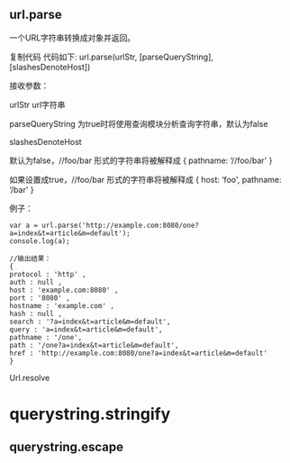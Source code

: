 ## url.parse

一个URL字符串转换成对象并返回。

复制代码 代码如下:
url.parse(urlStr, [parseQueryString], [slashesDenoteHost])

接收参数：

urlStr url字符串

parseQueryString 为true时将使用查询模块分析查询字符串，默认为false

slashesDenoteHost

默认为false，//foo/bar 形式的字符串将被解释成 { pathname: ‘//foo/bar' }

如果设置成true，//foo/bar 形式的字符串将被解释成 { host: ‘foo', pathname: ‘/bar' }

例子：

```
var a = url.parse('http://example.com:8080/one?a=index&t=article&m=default');
console.log(a);
```

```
//输出结果：
{
protocol : 'http' ,
auth : null ,
host : 'example.com:8080' ,
port : '8080' ,
hostname : 'example.com' ,
hash : null ,
search : '?a=index&t=article&m=default',
query : 'a=index&t=article&m=default',
pathname : '/one',
path : '/one?a=index&t=article&m=default',
href : 'http://example.com:8080/one?a=index&t=article&m=default'
}
```

Url.resolve

# querystring.stringify

## querystring.escape

